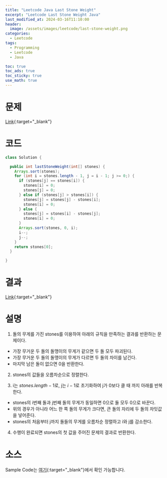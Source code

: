 ```yaml
---
title: "Leetcode Java Last Stone Weight"
excerpt: "Leetcode Last Stone Weight Java"
last_modified_at: 2024-03-16T11:10:00
header:
  image: /assets/images/leetcode/last-stone-weight.png
categories:
  - Leetcode
tags:
  - Programming
  - Leetcode
  - Java

toc: true
toc_ads: true
toc_sticky: true
use_math: true
---
```

# 문제
[Link](https://leetcode.com/problems/last-stone-weight){:target="_blank"}

# 코드
```java
class Solution {

  public int lastStoneWeight(int[] stones) {
    Arrays.sort(stones);
    for (int i = stones.length - 1, j = i - 1; j >= 0;) {
      if (stones[j] == stones[i]) {
        stones[i] = 0;
        stones[j] = 0;
      } else if (stones[j] > stones[i]) {
        stones[j] = stones[j] - stones[i];
        stones[i] = 0;
      } else {
        stones[j] = stones[i] - stones[j];
        stones[i] = 0;
      }
      Arrays.sort(stones, 0, i);
      i--;
      j--;
    }
    return stones[0];
  }

}
```

# 결과
[Link](https://leetcode.com/problems/last-stone-weight/submissions/1204854088/){:target="_blank"}

# 설명
1. 돌의 무게를 가진 stones를 이용하여 아래의 규칙을 만족하는 결과를 반환하는 문제이다.
- 가장 무거운 두 돌의 돌맹이의 무게가 같으면 두 돌 모두 파괴된다.
- 가장 무거운 두 돌의 돌맹이의 무게가 다르면 두 돌의 차이를 남긴다.
- 마지막 남은 돌이 없으면 0을 반환한다.

2. stones의 값들을 오름차순으로 정렬한다.

3. i는 $stones.length - 1$로, j는 $i - 1$로 초기화하여 j가 0보다 클 때 까지 아래를 반복한다.
- stones의 i번째 돌과 j번째 돌의 무게가 동일하면 0으로 둘 모두 0으로 바꾼다.
- 위의 경우가 아니라 어느 한 쪽 돌의 무게가 크다면, 큰 돌의 자리에 두 돌의 차잇값을 넣어준다.
- stones의 처음부터 j까지 돌들의 무게를 오름차순 정렬하고 i와 j를 감소한다.

4. 수행이 완료되면 stones의 첫 값을 주어진 문제의 결과로 반환한다.

# 소스
Sample Code는 [여기](https://github.com/GracefulSoul/leetcode/blob/master/src/main/java/gracefulsoul/problems/LastStoneWeight.java){:target="_blank"}에서 확인 가능합니다.